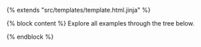 {% extends "src/templates/template.html.jinja" %}

{% block content %}
Explore all examples through the tree below.

<div class="indextree-root" data-src="/static/index/examples.json"></div>
{% endblock %}
